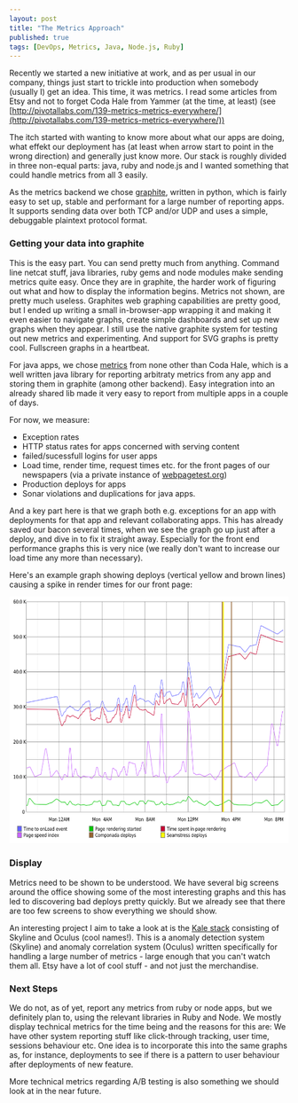 ```yaml
---
layout: post
title: "The Metrics Approach"
published: true
tags: [DevOps, Metrics, Java, Node.js, Ruby]
---
```


Recently we started a new initiative at work, and as per usual in our company, things just start to trickle into production when somebody (usually I) get an idea. This time, it was metrics. I read some articles from Etsy and not to forget Coda Hale from Yammer (at the time, at least) (see [http://pivotallabs.com/139-metrics-metrics-everywhere/](http://pivotallabs.com/139-metrics-metrics-everywhere/))

The itch started with wanting to know more about what our apps are doing, what effekt our deployment has (at least when arrow start to point in the wrong direction) and generally just know more. Our stack is roughly divided in three non-equal parts: java, ruby and node.js and I wanted something that could handle metrics from all 3 easily.

As the metrics backend we chose [graphite](http://graphite.wikidot.com/), written in python, which is fairly easy to set up, stable and performant for a large number of reporting apps. It supports sending data over both TCP and/or UDP and uses a simple, debuggable plaintext protocol format.

### Getting your data into graphite

This is the easy part. You can send pretty much from anything. Command line netcat stuff, java libraries, ruby gems and node modules make sending metrics quite easy. Once they are in graphite, the harder work of figuring out what and how to display the information begins. Metrics not shown, are pretty much useless. Graphites web graphing capabilities are pretty good, but I ended up writing a small in-browser-app wrapping it and making it even easier to navigate graphs, create simple dashboards and set up new graphs when they appear. I still use the native graphite system for testing out new metrics and experimenting. And support for SVG graphs is pretty cool. Fullscreen graphs in a heartbeat.

For java apps, we chose [metrics](http://metrics.codahale.com/) from none other than Coda Hale, which is a well written java library for reporting arbitraty metrics from any app and storing them in graphite (among other backend). Easy integration into an already shared lib made it very easy to report from multiple apps in a couple of days.

For now, we measure:

- Exception rates
- HTTP status rates for apps concerned with serving content
- failed/sucessfull logins for user apps
- Load time, render time, request times etc. for the front pages of our newspapers (via a private instance of [webpagetest.org](http://www.webpagetest.org))
- Production deploys for apps
- Sonar violations and duplications for java apps.

And a key part here is that we graph both e.g. exceptions for an app with deployments for that app and relevant collaborating apps. This has already saved our bacon several times, when we see the graph go up just after a deploy, and dive in to fix it straight away. Especially for the front end performance graphs this is very nice (we really don't want to increase our load time any more than necessary).

Here's an example graph showing deploys (vertical yellow and brown lines) causing a spike in render times for our front page:

<img class="full-bleed" src="/assets/images/render.svg" width="651" height="445" alt="Render time graph, with deploys"/>

### Display

Metrics need to be shown to be understood. We have several big screens around the office showing some of the most interesting graphs and this has led to discovering bad deploys pretty quickly. But we already see that there are too few screens to show everything we should show.

An interesting project I aim to take a look at is the [Kale stack](http://codeascraft.com/2013/06/11/introducing-kale/) consisting of Skyline and Oculus (cool names!). This is a anomaly detection system (Skyline) and anomaly correlation system (Oculus) written specifically for handling a large number of metrics - large enough that you can't watch them all. Etsy have a lot of cool stuff - and not just the merchandise.

### Next Steps

We do not, as of yet, report any metrics from ruby or node apps, but we definitely plan to, using the relevant libraries in Ruby and Node. We mostly display technical metrics for the time being and the reasons for this are: We have other system reporting stuff like click-through tracking, user time, sessions behaviour etc. One idea is to incorporate this into the same graphs as, for instance, deployments to see if there is a pattern to user behaviour after deployments of new feature.

More technical metrics regarding A/B testing is also something we should look at in the near future.
